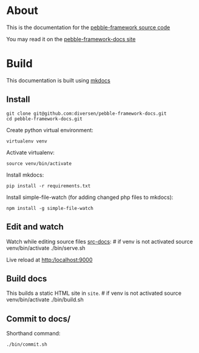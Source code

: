# About 

This is the documentation for the [pebble-framework source code](https://github.com/diversen/pebble-framework)

You may read it on the [pebble-framework-docs site](https://diversen.github.io/pebble-framework-docs/)

# Build

This documentation is built using [mkdocs](https://www.mkdocs.org/)

## Install

    git clone git@github.com:diversen/pebble-framework-docs.git
    cd pebble-framework-docs.git

Create python virtual environment:

    virtualenv venv

Activate virtualenv:

    source venv/bin/activate

Install mkdocs:

    pip install -r requirements.txt

Install simple-file-watch (for adding changed php files to mkdocs):

    npm install -g simple-file-watch

## Edit and watch

Watch while editing source files [src-docs](src-docs):
    # if venv is not activated
    source venv/bin/activate
    ./bin/serve.sh

Live reload at [http:/localhost:9000](http://localhost:9000)


## Build docs

This builds a static HTML site in `site`.
    # if venv is not activated
    source venv/bin/activate
    ./bin/build.sh

## Commit to docs/

Shorthand command:

    ./bin/commit.sh
